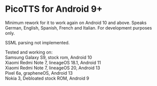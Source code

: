 # PicoTTS for Android 9+
Minimum rework for it to work again on Android 10 and above. Speaks German, English, Spanish, French and Italian. For development purposes only.

SSML parsing not implemented.

Tested and working on:\
Samsung Galaxy S9, stock rom, Android 10\
Xiaomi Redmi Note 7, lineageOS 18.1, Android 11\
Xiaomi Redmi Note 7, lineageOS 20, Android 13\
Pixel 6a, grapheneOS, Android 13\
Nokia 3, Debloated stock ROM, Android 9
